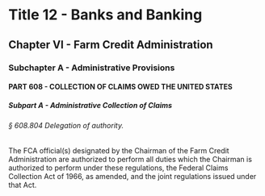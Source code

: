 
# Title 12 - Banks and Banking
## Chapter VI - Farm Credit Administration
### Subchapter A - Administrative Provisions
#### PART 608 - COLLECTION OF CLAIMS OWED THE UNITED STATES
##### Subpart A - Administrative Collection of Claims
###### § 608.804 Delegation of authority.

The FCA official(s) designated by the Chairman of the Farm Credit Administration are authorized to perform all duties which the Chairman is authorized to perform under these regulations, the Federal Claims Collection Act of 1966, as amended, and the joint regulations issued under that Act.
